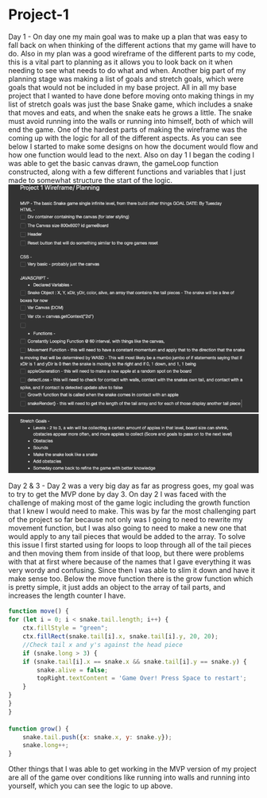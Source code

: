 # Project-1

Day 1 - 
On day one my main goal was to make up a plan that was easy to fall back on when thinking of the different actions that my game will have to do. Also in my plan was a good wireframe of the different parts to my code, this is a vital part to planning as it allows you to look back on it when needing to see what needs to do what and when. 
Another big part of my planning stage was making a list of goals and stretch goals, which were goals that would not be included in my base project. All in all my base project that I wanted to have done before moving onto making things in my list of stretch goals was just the base Snake game, which includes a snake that moves and eats, and when the snake eats he grows a little. The snake must avoid running into the walls or running into himself, both of which will end the game.
One of the hardest parts of making the wireframe was the coming up with the logic for all of the different aspects. As you can see below I started to make some designs on how the document would flow and how one function would lead to the next.
Also on day 1 I began the coding I was able to get the basic canvas drawn, the gameLoop function constructed, along with a few different functions and variables that I just made to somewhat structure the start of the logic. 
![Wireframe1](img/Wireframe.png)
![Wireframe2](img/stretchGoals.png)

Day 2 & 3 - 
Day 2 was a very big day as far as progress goes, my goal was to try to get the MVP done by day 3. On day 2 I was faced with the challenge of making most of the game logic including the growth function that I knew I would need to make. This was by far the most challenging part of the project so far because not only was I going to need to rewrite my movement function, but I was also going to need to make a new one that would apply to any tail pieces that would be added to the array. To solve this issue I first started using for loops to loop through all of the tail pieces and then moving them from inside of that loop, but there were problems with that at first where because of the names that I gave everything it was very wordy and confusing. Since then I was able to slim it down and have it make sense too. Below the move function there is the grow function which is pretty simple, it just adds an object to the array of tail parts, and increases the length counter I have.

```javascript
function move() {
for (let i = 0; i < snake.tail.length; i++) {
    ctx.fillStyle = "green";
    ctx.fillRect(snake.tail[i].x, snake.tail[i].y, 20, 20);
    //Check tail x and y's against the head piece
    if (snake.long > 3) {
    if (snake.tail[i].x == snake.x && snake.tail[i].y == snake.y) {
        snake.alive = false;
        topRight.textContent = 'Game Over! Press Space to restart';
    }
}
}
}

function grow() {
    snake.tail.push({x: snake.x, y: snake.y});
    snake.long++;
}
```

Other things that I was able to get working in the MVP version of my project are all of the game over conditions like running into walls and running into yourself, which you can see the logic to up above.
